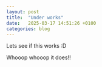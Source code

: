 ```yaml
---
layout: post
title:  "Under works"
date:   2025-03-17 14:51:26 +0100
categories: blog
---
```


Lets see if this works :D

Whooop whooop it does!!